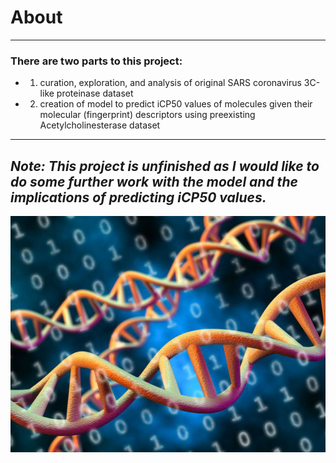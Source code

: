 # About
---
### There are two parts to this project: 
- 1. curation, exploration, and analysis of original SARS coronavirus 3C-like proteinase dataset
- 2. creation of model to predict iCP50 values of molecules given their molecular (fingerprint) descriptors using preexisting Acetylcholinesterase dataset
---
*Note: This project is unfinished as I would like to do some further work with the model and the implications of predicting iCP50 values.*
---
![txt](https://github.com/StuartWaller/bioinformatics-project/blob/master/dna.jpg)
